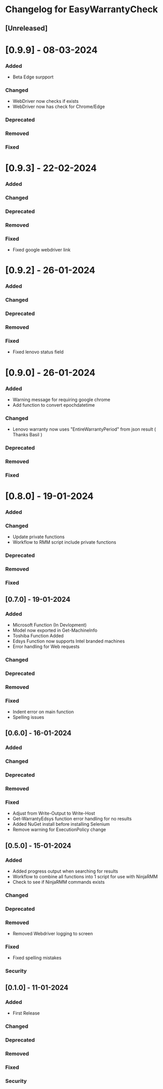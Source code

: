 # Changelog for EasyWarrantyCheck

## [Unreleased]

# [0.9.9] - 08-03-2024

### Added

- Beta Edge surpport

### Changed

- WebDriver now checks if exists
- WebDriver now has check for Chrome/Edge

### Deprecated

### Removed

### Fixed

# [0.9.3] - 22-02-2024

### Added

### Changed

### Deprecated

### Removed

### Fixed

- Fixed google webdriver link

# [0.9.2] - 26-01-2024

### Added

### Changed

### Deprecated

### Removed

### Fixed

- Fixed lenovo status field

# [0.9.0] - 26-01-2024

### Added

- Warning message for requiring google chrome
- Add function to convert epochdatetime

### Changed

- Lenovo warranty now uses "EntireWarrantyPeriod" from json result ( Thanks Basil )

### Deprecated

### Removed

### Fixed

# [0.8.0] - 19-01-2024

### Added

### Changed

- Update private functions
- Workflow to RMM script include private functions

### Deprecated

### Removed

### Fixed

## [0.7.0] - 19-01-2024

### Added

- Microsoft Function (In Devlopment)
- Model now exported in Get-MachineInfo
- Toshiba Function Added
- Edsys Function now supports Intel branded machines
- Error handling for Web requests

### Changed

### Deprecated

### Removed

### Fixed

- Indent error on main function
- Spelling issues

## [0.6.0] - 16-01-2024

### Added

### Changed

### Deprecated

### Removed

### Fixed

- Adjust from Write-Output to Write-Host
- Get-WarrantyEdsys function error handling for no results
- Added NuGet install before installing Selenium
- Remove warning for ExecutionPolicy change

## [0.5.0] - 15-01-2024

### Added

- Added progress output when searching for results
- Workflow to combine all functions into 1 script for use with NinjaRMM
- Check to see if NinjaRMM commands exists

### Changed


### Deprecated


### Removed

- Removed Webdriver logging to screen

### Fixed

- Fixed spelling mistakes

### Security

## [0.1.0] - 11-01-2024

### Added

- First Release

### Changed


### Deprecated


### Removed


### Fixed


### Security